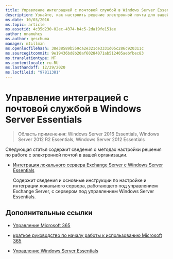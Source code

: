 ```yaml
---
title: Управление интеграцией с почтовой службой в Windows Server Essentials
description: Узнайте, как настроить решение электронной почты для вашей организации.
ms.date: 10/03/2016
ms.topic: article
ms.assetid: 4c35d230-02ec-4374-b4c5-2da19fe151ee
author: nnamuhcs
ms.author: geschuma
manager: mtillman
ms.openlocfilehash: 38e38589b559ca2e321ce3331d05c286c920311c
ms.sourcegitcommit: 9e19436bd8b20af60284071ab512405aebfbec83
ms.translationtype: MT
ms.contentlocale: ru-RU
ms.lasthandoff: 12/29/2020
ms.locfileid: "97811381"
---
```

# <a name="manage-email-service-integration-in-windows-server-essentials"></a>Управление интеграцией с почтовой службой в Windows Server Essentials

>Область применения: Windows Server 2016 Essentials, Windows Server 2012 R2 Essentials, Windows Server 2012 Essentials

Следующая статья содержит сведения о методах настройки решения по работе с электронной почтой в вашей организации.

-   [Интеграция локального сервера Exchange Server с Windows Server Essentials](Integrate-an-On-Premises-Exchange-Server-with-Windows-Server-Essentials.md)

     Содержит сведения и основные инструкции по настройке и интеграции локального сервера, работающего под управлением Exchange Server, с сервером под управлением Windows Server Essentials.

## <a name="additional-references"></a>Дополнительные ссылки

-   [Управление Microsoft 365](Manage-Office-365-in-Windows-Server-Essentials.md)

-   [краткое руководство по началу работы к использованию Microsoft 365](../use/Quick-Start-Guide-to-Using-Microsoft-Office-365-with-Windows-Server-Essentials.md)

-   [Управление Windows Server Essentials](Manage-Windows-Server-Essentials.md)